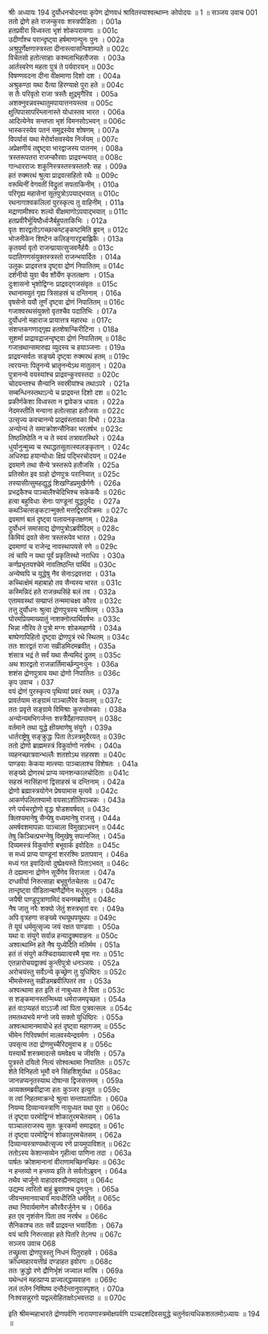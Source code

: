 श्रीः
अध्यायः 194
दुर्योधनचोदनया कृपेण द्रोणवधं श्रावितस्याश्वत्थाम्नः कोपोदयः ॥ 1 ॥
सञ्जय उवाच 	001  
ततो द्रोणे हते राजन्कुरवः शस्त्रपीडिताः ।	001a  
हतप्रवीरा विध्वस्ता भृशं शोकपरायणाः ॥	001c  
उदीर्णांश्च परान्दृष्ट्वा हर्षमाणान्पुनः पुनः ।	002a  
अश्रुपूर्णेक्षणास्त्रस्ता दीनास्त्वासन्विशाम्पते ॥	002c  
विचेतसो हतोत्साहाः कश्मलाभिहतौजसः ।	003a  
आर्तस्वरेण महता पुत्रं ते पर्यवारयन् ॥	003c  
विषण्णवदना दीना वीक्षमाणा दिशो दश ।	004a  
अश्रुकण्ठा यथा दैत्या हिरण्याक्षे पुरा हते ॥	004c  
स तैः परिवृतो राजा त्रस्तैः क्षुद्रमृगैरिव ।	005a  
अशक्नुवन्नवस्थातुमपायात्तनयस्तव ॥	005c  
क्षुत्पिपासापरिम्लानास्ते योधास्तव भारत ।	006a  
आदित्येनेव सन्तप्ता भृशं विमनसोऽभवन् ॥	006c  
भास्करस्येव पतनं समुद्रस्येव शोषणम् ।	007a  
विपर्यासं यथा मेरोर्वासवस्येव निर्जयम् ॥	007c  
अप्रेक्षणीयं तद्दृष्ट्वा भारद्वाजस्य पातनम् ।	008a  
त्रस्तरूपतरा राजन्कौरवाः प्राद्रवन्भयात् ॥	008c  
गान्धारराजः शकुनिस्त्रस्तस्त्रस्ततरैः सह ।	009a  
हतं रुक्मरथं श्रुत्वा प्राद्रवत्सहितो रथैः ॥	009c  
वरूथिनीं वेगवतीं विद्रुतां सपताकिनीम् ।	010a  
परिगृह्य महासेनां सूतपुत्रोऽपयाद्भयात् ॥	010c  
रथनागाश्वकलिलां पुरस्कृत्य तु वाहिनीम् ।	011a  
मद्राणामीश्वरः शल्यो वीक्षमाणोऽपयाद्भयात् ॥	011c  
हतप्रवीरैर्भूयिष्ठैर्ध्वजैर्बहुपताकिभिः ।	012a  
वृतः शारद्वतोऽगच्छत्कष्टङ्कष्टमिति ब्रुवन् ॥	012c  
भोजनीकेन शिष्टेन कलिङ्गारट्टबाह्लिकैः ।	013a  
कृतवर्मा वृतो राजन्प्रायात्सुजवनैर्हयैः ॥	013c  
पदातिगणसंयुक्तस्त्रस्तो राजन्भयार्दितः ।	014a  
उलूकः प्राद्रवत्तत्र दृष्ट्वा द्रोणं निपातितम् ॥	014c  
दर्शनीयो युवा चैव शौर्येण कृतलक्षणः ।	015a  
दुःशासनो भृशोद्विग्नः प्राद्रवद्गजसंवृतः ॥	015c  
रथानामयुतं गृह्य त्रिसाहस्रं च दन्तिनाम् ।	016a  
वृषसेनो ययौ तूर्णं दृष्ट्वा द्रोणं निपातितम् ॥	016c  
गजाश्वरथसंयुक्तो वृतश्चैव पदातिभिः ।	017a  
दुर्योधनो महाराज प्रायात्तत्र महारथः ॥	017c  
संशप्तकगणाद्गृह्य हतशेषान्किरीटिना ।	018a  
सुशर्मा प्राद्रावद्राजन्दृष्ट्वा द्रोणं निपातितम् ॥	018c  
गजान्रथान्समारुह्य व्युदस्य च हयाञ्जनाः ।	019a  
प्राद्रवन्सर्वतः सङ्ख्ये दृष्ट्वा रुक्मरथं हतम् ॥	019c  
त्वरयन्तः पितॄनन्ये भ्रातॄनन्येऽथ मातुलान् ।	020a  
पुत्रानन्ये वयस्यांश्च प्राद्रवन्कुरवस्तदा ॥	020c  
चोदयन्तश्च सैन्यानि स्वस्रीयांश्च तथाऽपरे ।	021a  
सम्बन्धिनस्तथाऽन्ये च प्राद्रवन्त दिशो दश ॥	021c  
प्रकीर्णकेशा विध्वस्ता न द्वावेकत्र धावतः ।	022a  
नेदमस्तीति मन्वाना हतोत्साहा हतौजसः ॥	022c  
उत्सृज्य कवचानन्ये प्राद्रवंस्तावका विभो ।	023a  
अन्योन्यं ते समाक्रोशन्सैनिका भरतर्षभ ॥	023c  
तिष्ठतिष्ठेति न च ते स्वयं तत्रावतस्थिरे ।	024a  
धुर्यानुन्मुच्य च रथाद्धतसूतात्स्वलङ्कृतान् ।	024c  
अधिरुह्य हयान्योधाः क्षिप्रं पद्भिरचोदयन् ॥	024e  
द्रवमाणे तथा सैन्ये त्रस्तरूपे हतौजसि ।	025a  
प्रतिस्रोत इव ग्राहो द्रोणपुत्रः परानियात् ॥	025c  
तस्यासीत्सुमहद्युद्धं शिखण्डिप्रमुखैर्गणैः ।	026a  
प्रभद्रकैश्च पाञ्चालैश्चेदिभिश्च सकेकयैः ॥	026c  
हत्वा बहुविधाः सेनाः पाण्डूनां युद्धदुर्मदः ।	027a  
कथञ्चित्सङ्कटान्मुक्तो मत्तद्विरदविक्रमः ॥	027c  
द्रवमाणं बलं दृष्ट्वा पलायनकृतक्षणम् ।	028a  
दुर्योधनं समासाद्य द्रोणपुत्रोऽब्रवीदिदम् ॥	028c  
किमियं द्रवते सेना त्रस्तरूपेव भारत ।	029a  
द्रवमाणां च राजेन्द्र नावस्थापयसे रणे ॥	029c  
त्वं चापि न यथा पूर्वं प्रकृतिस्थो नराधिप ।	030a  
कर्णप्रभृतयश्चेमे नावतिष्ठन्ति पार्थिव ॥	030c  
अन्येष्वपि च युद्धेषु नैव सेनाऽद्रवत्तदा ।	031a  
कच्चित्क्षेमं महाबाहो तव सैन्यस्य भारत ॥	031c  
कस्मिन्निदं हते राजन्रथसिंहे बलं तव ।	032a  
एतामवस्थां सम्प्राप्तं तन्ममाचक्ष्व कौरव ॥	032c  
तत्तु दुर्योधनः श्रुत्वा द्रोणपुत्रस्य भाषितम् ।	033a  
घोरमप्रियमाख्यातुं नाशक्नोत्पार्थिवर्षभः ॥	033c  
भिन्ना नौरिव ते पुत्रो मग्नः शोकमहार्णवे ।	034a  
बाष्पेणापिहितो दृष्ट्वा द्रोणपुत्रं रथे स्थितम् ॥	034c  
ततः शारद्वतं राजा सव्रीडमिदमब्रवीत् ।	035a  
शंसात्र भद्रं ते सर्वं यथा सैन्यमिदं द्रुतम् ॥	035c  
अथ शारद्वतो राजन्नार्तिमार्च्छन्पुनःपुनः ।	036a  
शशंस द्रोणपुत्राय यथा द्रोणो निपातितः ॥	036c  
कृप उवाच ।	037  
वयं द्रोणं पुरस्कृत्य पृथिव्यां प्रवरं रथम् ।	037a  
प्रावर्तयाम सङ्ग्रामं पाञ्चालैरेव केवलम् ॥	037c  
ततः प्रवृत्ते सङ्ग्रामे विमिश्राः कुरुसोमकाः ।	038a  
अन्योन्यमभिगर्जन्तः शस्त्रैर्देहानपातयन् ॥	038c  
वर्तमाने तथा युद्धे क्षीयमाणेषु संयुगे ।	039a  
धार्तराष्ट्रेषु सङ्क्रुद्धः पिता तेऽस्त्रमुदैरयत् ॥	039c  
ततो द्रोणो ब्राह्ममस्त्रं विकुर्वाणो नरर्षभः ।	040a  
व्यहनच्छात्रवान्भल्लैः शतशोऽथ सहस्रशः ॥	040c  
पाण्डवाः केकया मात्स्याः पाञ्चालाश्च विशेषतः ।	041a  
सङ्ख्ये द्रोणरथं प्राप्य व्यनशन्कालचोदिताः ॥	041c  
सहस्रं नरसिंहानां द्विसाहस्रं च दन्तिनाम् ।	042a  
द्रोणो ब्रह्मास्त्रयोगेन प्रेषयामास मृत्यवे ॥	042c  
आकर्णपलितश्यामो वयसाऽशीतिपञ्चकः ।	043a  
रणे पर्यचरद्द्रोणो वृद्धः षोडशवर्षवत् ॥	043c  
क्लिश्यमानेषु सैन्येषु वध्यमानेषु राजसु ।	044a  
अमर्षवशमापन्नाः पाञ्चाला विमुखाऽभवन् ॥	044c  
तेषु किञ्चित्प्रभग्नेषु विमुखेषु सपत्नजित् ।	045a  
दिव्यमस्त्रं विकुर्वाणो बभूवार्क इवोदितः ॥	045c  
स मध्यं प्राप्य पाण्डूनां शररश्मिः प्रतापवान् ।	046a  
मध्यं गत इवादित्यो दुष्प्रेक्ष्यस्ते पिताऽभवत् ॥	046c  
ते दह्यमाना द्रोणेन सूर्येणेव विराजता ।	047a  
दग्धवीर्या निरुत्साहा बभूवुर्गतचेतसः ॥	047c  
तान्दृष्ट्वा पीडितान्बाणैर्द्रोणेन मधुसूदनः ।	048a  
जयैषी पाण्डुपुत्राणामिदं वचनमब्रवीत् ॥	048c  
नैष जातु नरैः शक्यो जेतुं शस्त्रभृतां वरः ।	049a  
अपि वृत्रहणा सङ्ख्ये रथयूथपयूथपः ॥	049c  
ते यूयं धर्ममुत्सृज्य जयं रक्षत पाण्डवाः ।	050a  
यथा वः संयुगे सर्वान्न हन्याद्रुक्मवाहनः ॥	050c  
अश्वत्थाम्नि हते नैष युध्येदिति मतिर्मम ।	051a  
हतं तं संयुगे कश्चिदाख्यात्वस्मै मृषा नरः ॥	051c  
एतन्नारोचयद्वाक्यं कुन्तीपुत्रो धनञ्जयः ।	052a  
अरोचयंस्तु सर्वेऽन्ये कृच्छ्रेण तु युधिष्ठिरः ॥	052c  
भीमसेनस्तु सव्रीडमब्रवीत्पितरं तव ।	053a  
अश्वत्थामा हत इति तं नाबुध्यत ते पिता ॥	053c  
स शङ्कमानस्तन्मिथ्या धर्मराजमपृच्छत ।	054a  
हतं वाऽप्यहतं वाऽऽजौ त्वां पिता पुत्रवत्सलः ॥	054c  
तमतथ्यभये मग्नो जये सक्तो युधिष्ठिरः ।	055a  
अश्वत्थामानमायोधे हतं दृष्ट्वा महागजम् ॥	055c  
भीमेन गिरिवर्ष्माणं मालवस्येन्द्रवर्मणः ।	056a  
उपसृत्य तदा द्रोणमुच्चैरिदमुवाच ह ॥	056c  
यस्यार्थे शस्त्रमादत्से यमवेक्ष्य च जीवसि ।	057a  
पुत्रस्ते दयितो नित्यं सोश्वत्थामा निपातितः ॥	057c  
शेते विनिहतो भूमौ वने सिंहशिशुर्यथा ॥	058ac  
जानन्नप्यनृतस्याथ दोषान्स द्विजसत्तमम् ।	059a  
अव्यक्तमब्रवीद्राजा हतः कुञ्जर इत्युत ॥	059c  
स त्वां निहतमाक्रन्दे श्रुत्वा सन्तापतापितः ।	060a  
नियम्य दिव्यान्यस्त्राणि नायुध्यत यथा पुरा ॥	060c  
तं दृष्ट्वा परमोद्विग्नं शोकातुरमचेतसम् ।	061a  
पाञ्चालराजस्य सुतः क्रूरकर्मा समाद्रवत् ॥	061c  
तं दृष्ट्वा परमोद्विग्नं शोकातुरमचेतसम् ।	062a  
दिव्यान्यस्त्राण्यथोत्सृज्य रणे प्रायमुपाविशत् ॥	062c  
ततोऽस्य केशान्सव्येन गृहीत्वा पाणिना तदा ।	063a  
पार्षतः क्रोशमानानां वीराणामच्छिनच्छिरः ॥	063c  
न हन्तव्यो न हन्तव्य इति ते सर्वतोऽब्रुवन् ।	064a  
तथैव चार्जुनो वाहादवरुह्यैनमाद्रवत् ॥	064c  
उद्यम्य त्वरितो बाहुं ब्रुवाणश्च पुनःपुनः ।	065a  
जीवन्तमानयाचार्यं मावधीरिति धर्मवित् ॥	065c  
तथा निवार्यमाणेन कौरवैरर्जुनेन च ।	066a  
हत एव नृशंसेन पिता तव नरर्षभ ॥	066c  
सैनिकाश्च ततः सर्वे प्राद्रवन्त भयार्दिताः ।	067a  
वयं चापि निरुत्साहा हते पितरि तेऽनघ ॥	067c  
सञ्जय उवाच 	068  
तच्छ्रुत्वा द्रोणपुत्रस्तु निधनं पितुराहवे ।	068a  
क्रोधमाहारयत्तीव्रं दण्डाहत इवोरगः ॥	068c  
ततः क्रुद्धो रणे द्रौणिर्भृशं जज्वाल मारिष ।	069a  
यथेन्धनं महत्प्राप्य प्राज्वलद्धव्यवाहनः ॥	069c  
तलं तलेन निष्पिष्य दन्तैर्दन्तानुपास्पृशत् ।	070a  
निःश्वसन्नुरगो यद्वल्लोहिताक्षोऽभवत्तदा ॥ ॥	070c  

इति श्रीमन्महाभारते द्रोणपर्वणि नारायणास्त्रमोक्षपर्वणि पञ्चदशदिवसयुद्धे चतुर्नवत्यधिकशततमोऽध्यायः ॥ 194 ॥
